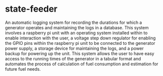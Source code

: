 # state-feeder
An automatic logging system for recording the durations for which a generator operates and maintaining the logs in a database. This system involves a raspberry pi unit with an operating system installed within to enable interaction with the user, a voltage step down regulator for enabling the GPIO pins within the raspberry pi unit to be connected to the generator power supply, a storage device for maintaining the logs, and a power backup for powering up the unit. This system allows the user to have easy access to the running times of the generator in a tabular format and automates the process of calculation of fuel consumption and estimation for future fuel needs.
